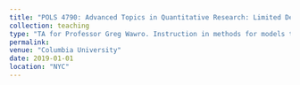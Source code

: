 ```yaml
---
title: "POLS 4790: Advanced Topics in Quantitative Research: Limited Dependent Variables"
collection: teaching
type: "TA for Professor Greg Wawro. Instruction in methods for models that have dependent variables that are not continuous with a focus on maximum likelihood estimation."
permalink:
venue: "Columbia University"
date: 2019-01-01
location: "NYC"
---
```

